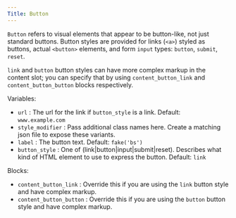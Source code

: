 ```yaml
---
Title: Button
---
```

`Button` refers to visual elements that appear to be button-like, not just standard buttons. Button styles are provided for links (`<a>`) styled as buttons, actual `<button>` elements, and form `input` types: `button`, `submit`, `reset`.

`link` and `button` button styles can have more complex markup in the content slot; you can specify that by using `content_button_link` and `content_button_button` blocks respectively.

Variables:

* `url` : The url for the link if `button_style` is a link. Default: `www.example.com`
* `style_modifier` : Pass additional class names here. Create a matching json file to expose these variants.
* `label` : The button text. Default: `fake('bs')`
* `button_style` : One of (link|button|input|submit|reset). Describes what kind of HTML element to use to express the button. Default: `link`

Blocks:

* `content_button_link` : Override this if you are using the `link` button style and have complex markup.
* `content_button_button` : Override this if you are using the `button` button style and have complex markup.
